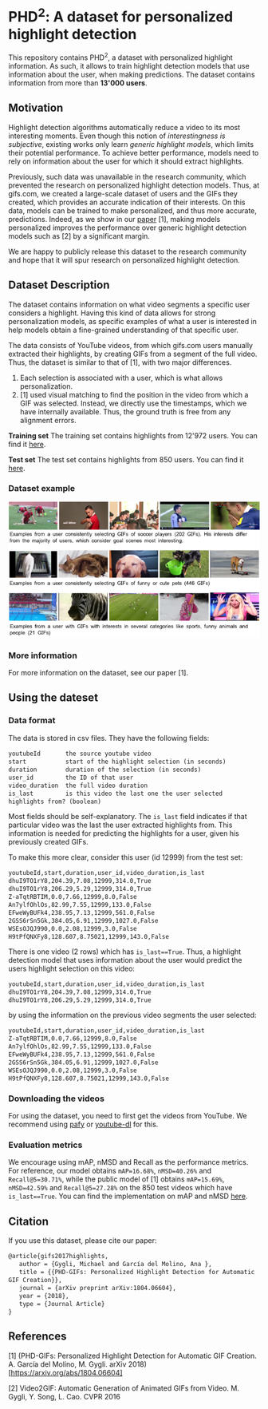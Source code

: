 # PHD<sup>2</sup>: A dataset for personalized highlight detection

This repository contains PHD<sup>2</sup>, a dataset with personalized highlight information.
As such, it allows to train highlight detection models that use
information about the user, when making predictions.
The dataset contains information from more than __13'000 users__. 

## Motivation
Highlight detection algorithms automatically reduce a
video to its most interesting moments. Even though this
notion of *interestingness is subjective*, existing works only
learn *generic highlight models*, which limits their potential
performance. To achieve better performance, models need to rely on
information about the user for which it should extract highlights.

Previously, such data was unavailable in the research community,
which prevented the research on personalized highlight detection models.
Thus, at gifs.com, we created a large-scale dataset of users
and the GIFs they created, which provides an accurate indication
of their interests.
On this data, models can be trained to make personalized,
and thus more accurate, predictions.
Indeed, as we show in our [paper](https://arxiv.org/abs/1804.06604) [1], making models personalized improves the performance over generic highlight detection
models such as [2] by a significant margin.

We are happy to publicly release this dataset to the research community
and hope that it will spur research on personalized
highlight detection.

## Dataset Description
The dataset contains information on what video segments a specific user considers a highlight.
Having this kind of data allows for strong personalization
models, as specific examples of what a user is interested
in help models obtain a fine-grained understanding
of that specific user.

The data consists of YouTube videos, from which gifs.com
users manually extracted their highlights, by creating GIFs
from a segment of the full video.
Thus, the dataset is similar to that of [1], with two major differences.
1. Each selection is associated with a user, which is what allows
personalization.
2. [1] used visual matching to find the position in the video
from which a GIF was selected. Instead, we directly use the timestamps,
which we have internally available.
Thus, the ground truth is free from any alignment errors.

__Training set__
The training set contains highlights from 12'972 users. 
You can find it [here](training.csv).

__Test set__
The test set contains highlights from 850 users. 
You can find it [here](testing.csv).

### Dataset example
![example users in our dataset](./dataset_example.png)

### More information
For more information on the dataset, see our paper [1].

## Using the dateset
### Data format
The data is stored in csv files.
They have the following fields:

```
youtubeId       the source youtube video
start           start of the highlight selection (in seconds)
duration        duration of the selection (in seconds)
user_id         the ID of that user
video_duration  the full video duration
is_last         is this video the last one the user selected highlights from? (boolean)
```

Most fields should be self-explanatory.
The `is_last` field indicates if that particular video 
was the last the user extracted highlights from.
This information is needed for predicting the highlights
for a user, given his previously created GIFs.

To make this more clear, consider this user (id 12999) from the test set:

```csv
youtubeId,start,duration,user_id,video_duration,is_last
dhuI9TO1rY8,204.39,7.08,12999,314.0,True
dhuI9TO1rY8,206.29,5.29,12999,314.0,True
Z-aTqtRBTIM,0.0,7.66,12999,8.0,False
An7ylfOhlOs,82.99,7.55,12999,133.0,False
EFweWyBUFk4,238.95,7.13,12999,561.0,False
2GSS6rSn5Gk,384.05,6.91,12999,1027.0,False
WSEsOJQJ990,0.0,2.08,12999,3.0,False
H9tPfQNXFy8,128.607,8.75021,12999,143.0,False
```

There is one video (2 rows) which has `is_last==True`.
Thus, a highlight detection model that uses information about
the user would predict the users highlight selection on this video:
 ```csv
youtubeId,start,duration,user_id,video_duration,is_last
dhuI9TO1rY8,204.39,7.08,12999,314.0,True
dhuI9TO1rY8,206.29,5.29,12999,314.0,True
```

by using the information on the previous video segments
the user selected:
```csv
youtubeId,start,duration,user_id,video_duration,is_last
Z-aTqtRBTIM,0.0,7.66,12999,8.0,False
An7ylfOhlOs,82.99,7.55,12999,133.0,False
EFweWyBUFk4,238.95,7.13,12999,561.0,False
2GSS6rSn5Gk,384.05,6.91,12999,1027.0,False
WSEsOJQJ990,0.0,2.08,12999,3.0,False
H9tPfQNXFy8,128.607,8.75021,12999,143.0,False
```
 
### Downloading the videos
For using the dataset, you need to first get the videos from YouTube.
We recommend using [pafy](http://pythonhosted.org/Pafy/) or
[youtube-dl](https://rg3.github.io/youtube-dl/) for this.

### Evaluation metrics
We encourage using mAP, nMSD and Recall as the performance metrics.
For reference, our model obtains `mAP=16.68%`, `nMSD=40.26%` and `Recall@5=30.71%`, while the public model of [1] obtains
`mAP=15.69%`, `nMSD=42.59%` and `Recall@5=27.28%` on the 850 test videos which have `is_last==True`.
You can find the implementation on mAP and nMSD [here](https://github.com/gyglim/video2gif_dataset).

## Citation
If you use this dataset, please cite our paper:

```
@article{gifs2017highlights,
   author = {Gygli, Michael and García del Molino, Ana },
   title = {{PHD-GIFs: Personalized Highlight Detection for Automatic GIF Creation}},   
   journal = {arXiv preprint arXiv:1804.06604},
   year = {2018},
   type = {Journal Article}
}
```

## References
[1] (PHD-GIFs: Personalized Highlight Detection for Automatic GIF Creation. A. García del Molino, M. Gygli. arXiv 2018)[https://arxiv.org/abs/1804.06604]

[2] Video2GIF: Automatic Generation of Animated GIFs from Video.  M. Gygli, Y. Song, L. Cao. CVPR 2016

